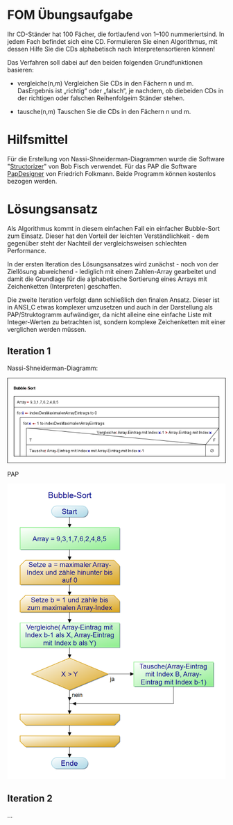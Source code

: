 # FOM Übungsaufgabe

Ihr CD-Ständer hat 100 Fächer, die fortlaufend von 1–100 nummeriertsind. In jedem Fach befindet sich eine CD. Formulieren Sie einen Algorithmus, mit dessen Hilfe Sie die CDs alphabetisch nach Interpretensortieren können! 

Das Verfahren soll dabei auf den beiden folgenden Grundfunktionen basieren:

- vergleiche(n,m)  Vergleichen Sie CDs in den Fächern n und m. DasErgebnis ist „richtig“ oder „falsch“, je nachdem, ob diebeiden CDs in der richtigen oder falschen Reihenfolgeim Ständer stehen.

- tausche(n,m)  Tauschen Sie die CDs in den Fächern n und m.

# Hilfsmittel

Für die Erstellung von Nassi-Shneiderman-Diagrammen wurde die Software "[Structorizer](https://structorizer.fisch.lu/)" von Bob Fisch verwendet. Für das PAP die Software [PapDesigner](http://friedrich-folkmann.de/papdesigner/Hauptseite.html) von Friedrich Folkmann. Beide Programm können kostenlos bezogen werden.

# Lösungsansatz

Als Algorithmus kommt in diesem einfachen Fall ein einfacher Bubble-Sort zum Einsatz. Dieser hat den Vorteil der leichten Verständlichkeit - dem gegenüber steht der Nachteil der vergleichsweisen schlechten Performance.

In der ersten Iteration des Lösungsansatzes wird zunächst - noch von der Ziellösung abweichend - lediglich mit einem Zahlen-Array gearbeitet und damit die Grundlage für die alphabetische Sortierung eines Arrays mit Zeichenketten (Interpreten) geschaffen.

Die zweite Iteration verfolgt dann schließlich den finalen Ansatz. Dieser ist in ANSI_C etwas komplexer umzusetzen und auch in der Darstellung als PAP/Struktogramm aufwändiger, da nicht alleine eine einfache Liste mit Integer-Werten zu betrachten ist, sondern komplexe Zeichenketten mit einer verglichen werden müssen.

## Iteration 1

Nassi-Shneiderman-Diagramm:

![Bubble-Sort](https://github.com/napolitano/fom-excercises-bubble-sort/blob/main/bubble-sort-nassi-shneiderman.png)

PAP

![Bubble-Sort](https://github.com/napolitano/fom-excercises-bubble-sort/blob/main/bubble-sort-pap.png)

## Iteration 2

...
